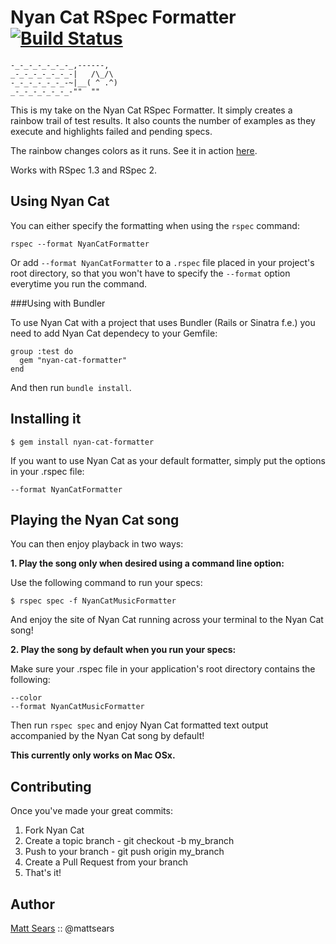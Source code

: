 Nyan Cat RSpec Formatter [![Build Status](https://secure.travis-ci.org/mattsears/nyan-cat-formatter.png)](http://travis-ci.org/mattsears/nyan-cat-formatter)
========

```
-_-_-_-_-_-_-_,------,
_-_-_-_-_-_-_-|   /\_/\
-_-_-_-_-_-_-~|__( ^ .^)
_-_-_-_-_-_-_-""  ""
```

This is my take on the Nyan Cat RSpec Formatter. It simply creates a rainbow trail of test results. It also counts the number of examples as they execute and highlights failed and pending specs.

The rainbow changes colors as it runs. See it in action [here](http://vimeo.com/32424001).

Works with RSpec 1.3 and RSpec 2.

Using  Nyan Cat
---------------

You can either specify the formatting when using the `rspec` command:

    rspec --format NyanCatFormatter

Or add `--format NyanCatFormatter` to a `.rspec` file placed in your project's root directory,
so that you won't have to specify the `--format` option everytime you run the command.

###Using with Bundler

To use Nyan Cat with a project that uses Bundler (Rails or Sinatra f.e.) you need to add Nyan Cat dependecy to your Gemfile:

    group :test do
      gem "nyan-cat-formatter"
    end

And then run `bundle install`.

Installing it
-------------

```
$ gem install nyan-cat-formatter
```

If you want to use Nyan Cat as your default formatter, simply put the options in your .rspec file:

```
--format NyanCatFormatter
```

Playing the Nyan Cat song 
-------------------------

You can then enjoy playback in two ways:

**1. Play the song only when desired using a command line option:**

Use the following command to run your specs:

```
$ rspec spec -f NyanCatMusicFormatter
```

And enjoy the site of Nyan Cat running across your terminal to the Nyan Cat song!

**2. Play the song by default when you run your specs:**

Make sure your .rspec file in your application's root directory contains the following:

```
--color
--format NyanCatMusicFormatter
```

Then run `rspec spec` and enjoy Nyan Cat formatted text output accompanied by the Nyan Cat song by default!

**This currently only works on Mac OSx.**

Contributing
----------

Once you've made your great commits:

1. Fork Nyan Cat
2. Create a topic branch - git checkout -b my_branch
3. Push to your branch - git push origin my_branch
4. Create a Pull Request from your branch
5. That's it!

Author
----------
[Matt Sears](https://wwww.mattsears.com) :: @mattsears

